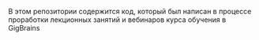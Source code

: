В этом репозитории содержится код,
который был написан в процессе проработки
лекционных занятий и вебинаров курса обучения в GigBrains
